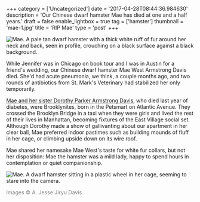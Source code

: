 +++
category = ['Uncategorized']
date = '2017-04-28T08:44:36.984630'
description = 'Our Chinese dwarf hamster Mae has died at one and a half years.'
draft = false
enable_lightbox = true
tag = ['hamster']
thumbnail = 'mae-1.jpg'
title = 'RIP Mae'
type = 'post'
+++

![Mae. A pale tan dwarf hamster with a thick white ruff of fur around her neck and back, seen in profile, crouching on a black surface against a black background.](mae-1.jpg)

While Jennifer was in Chicago on book tour and I was in Austin for a friend's wedding, our Chinese dwarf hamster Mae West Armstrong Davis died. She'd had acute pneumonia, we think, a couple months ago, and two rounds of antibiotics from St. Mark's Veterinary had stabilized her only temporarily.

[Mae and her sister Dorothy Parker Armstrong Davis](/dorothy-and-mae), who died last year of diabetes, were Brooklynites, born in the Petsmart on Atlantic Avenue. They crossed the Brooklyn Bridge in a taxi when they were girls and lived the rest of their lives in Manhattan, becoming fixtures of the East Village social set. Although Dorothy made a show of gallivanting about our apartment in her clear ball, Mae preferred indoor pastimes such as building mounds of fluff in her cage, or climbing upside down on its wire roof.
 
Mae shared her namesake Mae West's taste for white fur collars, but not her disposition: Mae the hamster was a mild lady, happy to spend hours in contemplation or quiet companionship.

![Mae. A dwarf hamster sitting in a plastic wheel in her cage, seeming to stare into the camera.](mae-2.jpg)

<span style="color: gray">Images &copy; A. Jesse Jiryu Davis</span>
